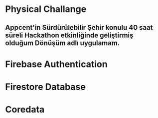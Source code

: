 # Physical Challange

## Appcent'in Sürdürülebilir Şehir konulu 40 saat süreli Hackathon etkinliğinde geliştirmiş olduğum Dönüşüm adlı uygulamam.

# Firebase Authentication
# Firestore Database
# Coredata


